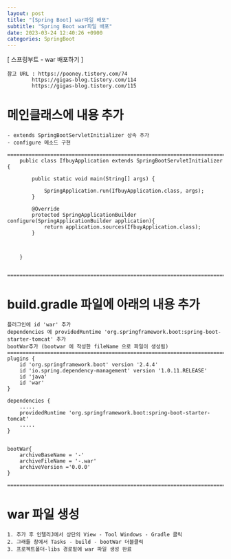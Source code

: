 ```yaml
---
layout: post
title: "[Spring Boot] war파일 배포"
subtitle: "Spring Boot war파일 배포"
date: 2023-03-24 12:40:26 +0900
categories: SpringBoot
---
```

[ 스프링부트 - war 배포하기 ]
	
	참고 URL : https://pooney.tistory.com/74
			https://gigas-blog.tistory.com/114
			https://gigas-blog.tistory.com/115

# 메인클래스에 내용 추가

	- extends SpringBootServletInitializer 상속 추가
	- configure 메소드 구현

	=====================================================================================================================================================
		public class IfbuyApplication extends SpringBootServletInitializer {

			public static void main(String[] args) {

				SpringApplication.run(IfbuyApplication.class, args);
			}

			@Override
			protected SpringApplicationBuilder configure(SpringApplicationBuilder application){
				return application.sources(IfbuyApplication.class);
			}
			


		}


	=====================================================================================================================================================


# build.gradle 파일에 아래의 내용 추가


	플러그인에 id 'war' 추가
	dependencies 에 providedRuntime 'org.springframework.boot:spring-boot-starter-tomcat' 추가
	bootWar추가 (bootwar 에 작성한 fileName 으로 파일이 생성됨)
	=====================================================================================================================================================
	plugins {
		id 'org.springframework.boot' version '2.4.4'
		id 'io.spring.dependency-management' version '1.0.11.RELEASE'
		id 'java'
		id 'war'
	}

	dependencies {
		.....
		providedRuntime 'org.springframework.boot:spring-boot-starter-tomcat'
		.....
	}


	bootWar{
		archiveBaseName = '-'
		archiveFileName = '-.war'
		archiveVersion ='0.0.0'
	}

	=====================================================================================================================================================





# war 파일 생성
	1. 추가 후 인텔리J에서 상단의 View - Tool Windows - Gradle 클릭
	2. 그래들 창에서 Tasks - build - bootWar 더블클릭
	3. 프로젝트폴더-libs 경로밑에 war 파일 생성 완료

                                                                                                                                                                                                                                                                                                                                                                                                                                                                                                                                                                                                                                                                                                                                                                                                                                                                                                                                                                                                                                                                                                                                                                                                                                                                                                                                                                                                                                                                                                                                                                                                                                                                                                                                                                                                                                                                                                                                                                                                                                                                                                                                                                                           
